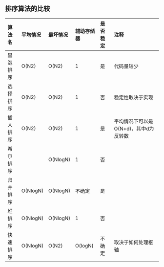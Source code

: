 ## 排序算法的比较

算法名|平均情况|最坏情况|辅助存储器|是否稳定|注释
:--|:--|:--|:--|:--|:--
冒泡排序|O(N2)|O(N2)|1|是|代码量较少
选择排序|O(N2)|O(N2)|1|否|稳定性取决于实现
插入排序|O(N2)|O(N2)|1|是|平均情况下可以是O(N+d)，其中d为反转数
希尔排序||O(NlogN)|1|否|
归并排序|O(NlogN)|O(NlogN)|不确定|是|
堆排序|O(NlogN)|O(NlogN)|1|否|
快速排序|O(NlogN)|O(N2)|O(logN)|不确定|取决于如何处理枢轴
